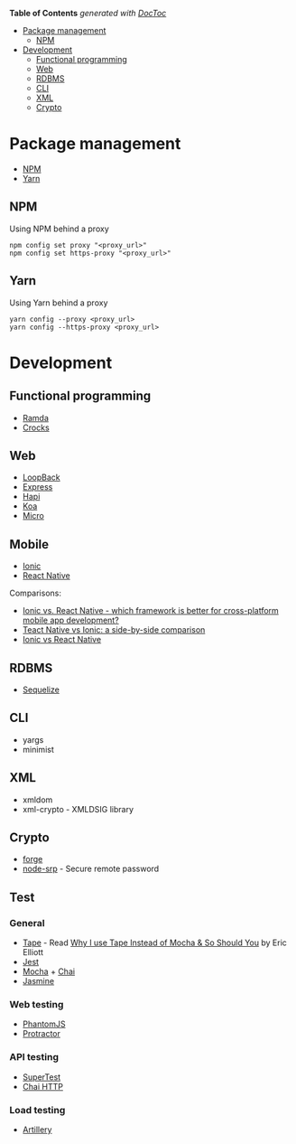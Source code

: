 <!-- START doctoc generated TOC please keep comment here to allow auto update -->
<!-- DON'T EDIT THIS SECTION, INSTEAD RE-RUN doctoc TO UPDATE -->
**Table of Contents**  *generated with [DocToc](https://github.com/thlorenz/doctoc)*

- [Package management](#package-management)
  - [NPM](#npm)
- [Development](#development)
  - [Functional programming](#functional-programming)
  - [Web](#web)
  - [RDBMS](#rdbms)
  - [CLI](#cli)
  - [XML](#xml)
  - [Crypto](#crypto)

<!-- END doctoc generated TOC please keep comment here to allow auto update -->

# Package management

- [NPM](https://npmjs.org)
- [Yarn](https://yarnpkg.com)

## NPM

Using NPM behind a proxy

    npm config set proxy "<proxy_url>"
    npm config set https-proxy "<proxy_url>"

## Yarn

Using Yarn behind a proxy

    yarn config --proxy <proxy_url>
    yarn config --https-proxy <proxy_url>

# Development

## Functional programming

- [Ramda](http://ramdajs.com)
- [Crocks](https://github.com/evilsoft/crocks)

## Web

- [LoopBack](./loopback.md)
- [Express](https://expressjs.com)
- [Hapi](https://hapijs.com)
- [Koa](http://koajs.com)
- [Micro](https://github.com/zeit/micro)

## Mobile

- [Ionic](https://ionicframework.com/)
- [React Native](https://facebook.github.io/react-native/)

Comparisons:

- [Ionic vs. React Native - which framework is better for cross-platform mobile app development?](https://dzone.com/articles/ionic-vs-react-native-which-framework-is-better-fo)
- [Teact Native vs Ionic: a side-by-side comparison](https://www.codementor.io/fmcorz/react-native-vs-ionic-du1087rsw)
- [Ionic vs React Native](https://medium.com/@ankushaggarwal/ionic-vs-react-native-3eb62f8943f8)

## RDBMS

- [Sequelize](http://docs.sequelizejs.com/)

## CLI

- yargs
- minimist

## XML

- xmldom
- xml-crypto - XMLDSIG library

## Crypto

- [forge](https://github.com/digitalbazaar/forge)
- [node-srp](https://github.com/mozilla/node-srp) - Secure remote password

## Test

### General

- [Tape](https://github.com/substack/tape) - Read [Why I use Tape Instead of Mocha & So Should You](https://medium.com/javascript-scene/why-i-use-tape-instead-of-mocha-so-should-you-6aa105d8eaf4) by Eric Elliott
- [Jest](https://facebook.github.io/jest/)
- [Mocha](https://mochajs.org/) + [Chai](http://chaijs.com/)
- [Jasmine](https://jasmine.github.io/)

### Web testing

- [PhantomJS](http://phantomjs.org/)
- [Protractor](http://www.protractortest.org)

### API testing

- [SuperTest](https://github.com/visionmedia/supertest)
- [Chai HTTP](https://github.com/chaijs/chai-http)

### Load testing

- [Artillery](https://artillery.io/)
